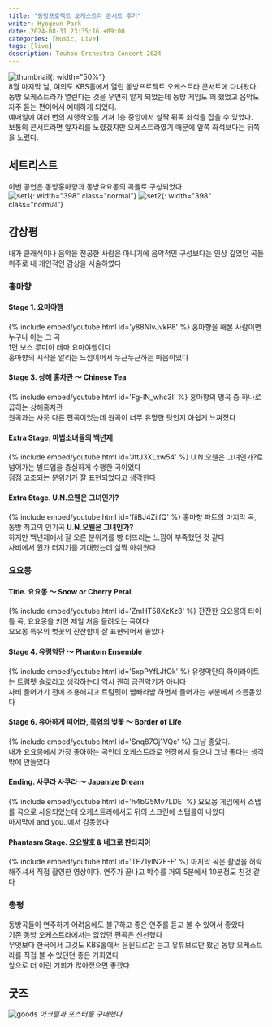 ```yaml
---
title: "동방프로젝트 오케스트라 콘서트 후기"
writer: Hyogeun Park
date: 2024-08-31 23:35:16 +09:00
categories: [Music, Live]
tags: [live]
description: Touhou Orchestra Concert 2024
---
```


![thumbnail](/assets/img/2024-08-31-Touhou-Orchestra-2024/thumbnail.jpg){: width="50%"}  
8월 마지막 날, 여의도 KBS홀에서 열린 동방프로젝트 오케스트라 콘서트에 다녀왔다.  
동방 오케스트라가 열린다는 것을 우연히 알게 되었는데 동방 게임도 꽤 했었고 음악도 자주 듣는 편이어서 예매하게 되었다.  
예매일에 여러 번의 시행착오를 거쳐 1층 중앙에서 살짝 뒤쪽 좌석을 잡을 수 있었다.  
보통의 콘서트라면 앞자리를 노렸겠지만 오케스트라였기 때문에 앞쪽 좌석보다는 뒤쪽을 노렸다.  

## 세트리스트
이번 공연은 동방홍마향과 동방요요몽의 곡들로 구성되었다.  
![set1](/assets/img/2024-08-31-Touhou-Orchestra-2024/set1.jpeg){: width="398" class="normal"}
![set2](/assets/img/2024-08-31-Touhou-Orchestra-2024/set2.jpeg){: width="398" class="normal"}


## 감상평
내가 클래식이나 음악을 전공한 사람은 아니기에 음악적인 구성보다는 인상 깊었던 곡들 위주로 내 개인적인 감상을 서술하였다  

### 홍마향

#### Stage 1. 요마야행
{% include embed/youtube.html id='y88NlvJvkP8' %}
홍마향을 해본 사람이면 누구나 아는 그 곡  
1면 보스 루미아 테마 요마야행이다  
홍마향의 시작을 알리는 느낌이어서 두근두근하는 마음이었다  

#### Stage 3. 상해 홍차관 ～ Chinese Tea
{% include embed/youtube.html id='Fg-lN_whc3I' %}
홍마향의 명곡 중 하나로 꼽히는 상해홍차관  
원곡과는 사뭇 다른 편곡이었는데 원곡이 너무 유명한 탓인지 아쉽게 느껴졌다  

#### Extra Stage. 마법소녀들의 백년제
{% include embed/youtube.html id='JttJ3XLxw54' %}
U.N.오웬은 그녀인가?로 넘어가는 빌드업을 충실하게 수행한 곡이었다  
점점 고조되는 분위기가 잘 표현되었다고 생각한다  

#### Extra Stage. U.N.오웬은 그녀인가?
{% include embed/youtube.html id='fiiBJ4ZilfQ' %}
홍마향 파트의 마지막 곡, 동방 최고의 인기곡 **U.N.오웬은 그녀인가?**  
하지만 백년제에서 잘 오른 분위기를 빵 터뜨리는 느낌이 부족했던 것 같다  
사비에서 뭔가 터지기를 기대했는데 살짝 아쉬웠다  

### 요요몽

#### Title. 요요몽 ～ Snow or Cherry Petal
{% include embed/youtube.html id='ZmHT58XzKz8' %}
잔잔한 요요몽의 타이틀 곡, 요요몽을 키면 제일 처음 들려오는 곡이다  
요요몽 특유의 벚꽃의 잔잔함이 잘 표현되어서 좋았다  

#### Stage 4. 유령악단 ～ Phantom Ensemble
{% include embed/youtube.html id='5xpPYfLJfOk' %}
유령악단의 하이라이트는 트럼펫 솔로라고 생각하는데 역시 괜히 금관악기가 아니다  
사비 들어가기 전에 조용해지고 트럼펫이 빰빠라밤 하면서 들어가는 부분에서 소름돋았다

#### Stage 6. 유아하게 피어라, 묵염의 벚꽃 ～ Border of Life
{% include embed/youtube.html id='Snq87Oj1VQc' %}
그냥 좋았다.  
내가 요요몽에서 가장 좋아하는 곡인데 오케스트라로 현장에서 들으니 그냥 좋다는 생각밖에 안들었다  

#### Ending. 사쿠라 사쿠라 ～ Japanize Dream
{% include embed/youtube.html id='h4bG5Mv7LDE' %}
요요몽 게임에서 스탭롤 곡으로 사용되었는데 오케스트라에서도 뒤의 스크린에 스탭롤이 나왔다  
마지막에 and you..에서 감동했다

#### Phantasm Stage. 요요발호 & 네크로 판타지아
{% include embed/youtube.html id='TE71yIN2E-E' %}
마지막 곡은 촬영을 허락해주셔서 직접 촬영한 영상이다.
연주가 끝나고 박수를 거의 5분에서 10분정도 친것 같다  

### 총평
동방곡들이 연주하기 어려움에도 불구하고 좋은 연주를 듣고 볼 수 있어서 좋았다  
기존 동방 오케스트라에서는 없었던 편곡은 신선했다  
무엇보다 한국에서 그것도 KBS홀에서 음원으로만 듣고 유튜브로만 봤던 동방 오케스트라를 직접 볼 수 있던던 좋은 기회였다  
앞으로 더 이런 기회가 많아졌으면 좋겠다  

## 굿즈
![goods](/assets/img/2024-08-31-Touhou-Orchestra-2024/goods.jpg)
_아크릴과 포스터를 구매했다_



